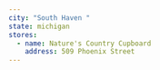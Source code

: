 ```yaml
---
city: "South Haven "
state: michigan
stores:
  - name: Nature's Country Cupboard
    address: 509 Phoenix Street
---
```

